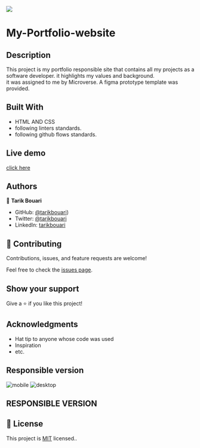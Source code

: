 
![](https://img.shields.io/badge/Microverse-blueviolet)

# My-Portfolio-website

## Description 
This project is my portfolio responsible site that contains all my projects as a software developer. it highlights my values and background.  
it was assigned to me by Microverse. A figma prototype template was provided. 

## Built With

- HTML AND CSS
- following linters standards.
- following github flows standards.

## Live demo 
[click here](https://tarikbouari.github.io/My-Portfolio-Website/)

## Authors

👤 **Tarik Bouari**

- GitHub: [@tarikbouari](https://github.com/tarikbouari))
- Twitter: [@tarikbouari](https://twitter.com/TarikBouari)
- LinkedIn: [tarikbouari](https://www.linkedin.com/in/tarik-bouari-44b7191a6/)



## 🤝 Contributing

Contributions, issues, and feature requests are welcome!

Feel free to check the [issues page](../../issues/).

## Show your support

Give a ⭐️ if you like this project!

## Acknowledgments

- Hat tip to anyone whose code was used
- Inspiration
- etc.
## Responsible version
 ![mobile]()
![desktop]()

## RESPONSIBLE VERSION 



## 📝 License

This project is [MIT](./MIT.md) licensed..
